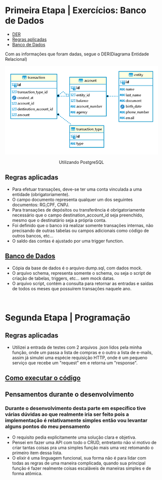 # Primeira Etapa | Exercícios: Banco de Dados

<!--ts-->
   * [DER](#DER)
   * [Regras aplicadas](#regras-aplicadas)
   * [Banco de Dados](#banco-de-dados)
<!--te-->

Com as informações que foram dadas, segue o DER(Diagrama Entidade Relacional)

<img id="DER" src="./Primeira Etapa - Banco de Dados\Diagrama.png" alt="" />
<p align="center">
    Utilizando PostgreSQL
</p>

## Regras aplicadas 

* Para efetuar transações, deve-se ter uma conta vinculada a uma entidade (obrigatoriamente).
* O campo documento representa qualquer um dos seguintes documentos: RG,CPF, CNPJ.
* Para transações de depósitos ou transferência é obrigatoriamente necessário que o campo destination_account_id seja preenchido, mesmo que o destinatário seja a própria conta.
* Foi definido que o banco irá realizar somente transações internas, não precisando de outras tabelas ou campos adicionais como código de outros bancos, etc… 
* O saldo das contas é ajustado por uma trigger function.

## <a id="banco-de-dados" href="./Primeira Etapa - Banco de Dados\">Banco de Dados</a>

* Cópia da base de dados é o arquivo dump.sql, com dados mock. 
* O arquivo schema, representa somente o schema, ou seja o script de criação de tabelas, triggers, etc... sem mock datas.
* O arquivo script, contém a consulta para retornar as entradas e saídas 
de todos os meses que possuírem transações naquele ano. 

<br>

# Segunda Etapa | Programação 

## Regras aplicadas

* Utilizei a entrada de testes com 2 arquivos .json lidos pela minha função, onde 
um passa a lista de compras e o outro a lista de e-mails, assim já simulei uma espécie requisição HTTP, onde é um pequeno serviço que recebe um "request" em e retorna um "response".


## <a id="banco-de-dados" href="./buy_service\readme.md">Como executar o código</a>

## Pensamentos durante o desenvolvimento

### Durante o desenvolvimento desta parte em específico tive várias dúvidas ao que realmente iria ser feito pois a implementação é relativamente simples então vou levantar alguns pontos do meu pensamento

* O requisito pedia explicitamente uma solução clara e objetiva.
* Pensei em fazer uma API com todo o CRUD, entretanto não vi motivo de criar tantas coisas pra uma simples função mais uma vez retomando o primeiro item dessa lista. 
* O elixir é uma linguagem funcional, sua forma não é para lidar com todas as regras de uma maneira complicada, quando sua principal função é fazer realmente coisas escaláveis de maneiras simples e de forma atômica.



